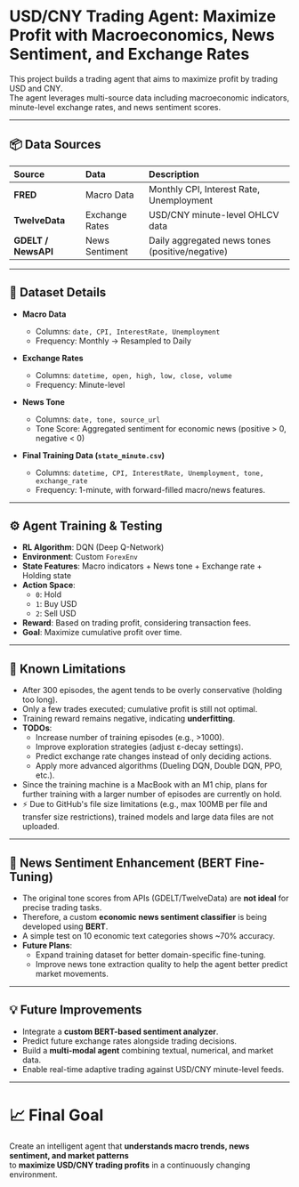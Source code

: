 # USD/CNY Trading Agent: Maximize Profit with Macroeconomics, News Sentiment, and Exchange Rates

This project builds a trading agent that aims to maximize profit by trading USD and CNY.  
The agent leverages multi-source data including macroeconomic indicators, minute-level exchange rates, and news sentiment scores.

---

## 📦 Data Sources

| Source | Data | Description |
|:------|:----|:------------|
| **FRED** | Macro Data | Monthly CPI, Interest Rate, Unemployment |
| **TwelveData** | Exchange Rates | USD/CNY minute-level OHLCV data |
| **GDELT / NewsAPI** | News Sentiment | Daily aggregated news tones (positive/negative) |

---

## 📄 Dataset Details

- **Macro Data**
  - Columns: `date, CPI, InterestRate, Unemployment`
  - Frequency: Monthly → Resampled to Daily

- **Exchange Rates**
  - Columns: `datetime, open, high, low, close, volume`
  - Frequency: Minute-level

- **News Tone**
  - Columns: `date, tone, source_url`
  - Tone Score: Aggregated sentiment for economic news (positive > 0, negative < 0)

- **Final Training Data (`state_minute.csv`)**
  - Columns: `datetime, CPI, InterestRate, Unemployment, tone, exchange_rate`
  - Frequency: 1-minute, with forward-filled macro/news features.

---

## ⚙️ Agent Training & Testing

- **RL Algorithm**: DQN (Deep Q-Network)
- **Environment**: Custom `ForexEnv`
- **State Features**: Macro indicators + News tone + Exchange rate + Holding state
- **Action Space**:  
  - `0`: Hold  
  - `1`: Buy USD  
  - `2`: Sell USD
- **Reward**: Based on trading profit, considering transaction fees.
- **Goal**: Maximize cumulative profit over time.

---

## 🚧 Known Limitations

- After 300 episodes, the agent tends to be overly conservative (holding too long).
- Only a few trades executed; cumulative profit is still not optimal.
- Training reward remains negative, indicating **underfitting**.
- **TODOs**:
  - Increase number of training episodes (e.g., >1000).
  - Improve exploration strategies (adjust ε-decay settings).
  - Predict exchange rate changes instead of only deciding actions.
  - Apply more advanced algorithms (Dueling DQN, Double DQN, PPO, etc.).
- Since the training machine is a MacBook with an M1 chip, plans for further training with a larger number of episodes are currently on hold.
- ⚡ Due to GitHub's file size limitations (e.g., max 100MB per file and transfer size restrictions), trained models and large data files are not uploaded.
---

## 🧠 News Sentiment Enhancement (BERT Fine-Tuning)

- The original tone scores from APIs (GDELT/TwelveData) are **not ideal** for precise trading tasks.
- Therefore, a custom **economic news sentiment classifier** is being developed using **BERT**.
- A simple test on 10 economic text categories shows ~70% accuracy.
- **Future Plans**:
  - Expand training dataset for better domain-specific fine-tuning.
  - Improve news tone extraction quality to help the agent better predict market movements.

---

## 💡 Future Improvements

- Integrate a **custom BERT-based sentiment analyzer**.
- Predict future exchange rates alongside trading decisions.
- Build a **multi-modal agent** combining textual, numerical, and market data.
- Enable real-time adaptive trading against USD/CNY minute-level feeds.

---

# 📈 Final Goal

Create an intelligent agent that **understands macro trends, news sentiment, and market patterns**  
to **maximize USD/CNY trading profits** in a continuously changing environment.
